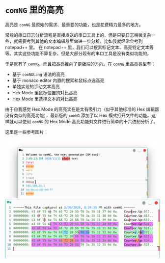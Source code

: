 # `comNG` 里的高亮

高亮是 `comNG` 最原始的需求、最重要的功能，也是花费精力最多的地方。

常规的串口日志分析流程是直接发送的串口工具上的，但是只要日志稍微复杂一些，就需要考到其他的文本编辑器里做进一步分析，比如我就经常会考到 notepad++ 里。 在 notepad++ 里，我们可以搜索标记文本、高亮特定文本等等。其实这些功能不算复杂，但是大部分现有的串口工具是没有类似功能的。

于是就有了 `comNG`，而且把高亮推向了更极端的方向。在 `comNG` 里高亮类型有：

- 基于 `comNGLang` 语法的高亮
- 基于 monaco editor 内置的搜索和鼠标点选高亮
- 单独实现的手动文本高亮
- Hex Mode 里鼠标位置的对比高亮
- Hex Mode 里选择文本的对比高亮

由于自我感觉 Hex Mode 的高亮实在是太有吸引力（似乎其他标准的 Hex 编辑器没有类似的高亮功能），最新版的 `comNG` 添加了以 Hex 模式打开文件的功能。这样就可以使用 `comNG` 的 Hex Mode 高亮功能对文件进行简单的十六进制分析了。

这里是一些参考图片：

![image](../image/highlighter.jpg)
![image](../image/hex-mode.png)
